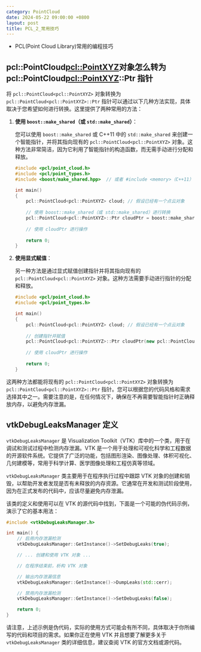 ```yaml
---
category: PointCloud
date: 2024-05-22 09:00:00 +0800
layout: post
title: PCL_2_常用技巧
---
```


+ PCL(Point Cloud Library)常用的编程技巧

## pcl::PointCloud<pcl::PointXYZ>对象怎么转为pcl::PointCloud<pcl::PointXYZ>::Ptr 指针

将 `pcl::PointCloud<pcl::PointXYZ>` 对象转换为 `pcl::PointCloud<pcl::PointXYZ>::Ptr` 指针可以通过以下几种方法实现，具体取决于您希望如何进行转换。这里提供了两种常用的方法：

1. **使用 `boost::make_shared`（或 `std::make_shared`）**：

   您可以使用 `boost::make_shared` 或 C++11 中的 `std::make_shared` 来创建一个智能指针，并将其指向现有的 `pcl::PointCloud<pcl::PointXYZ>` 对象。这种方法非常简洁，因为它利用了智能指针的构造函数，而无需手动进行分配和释放。

   ```cpp
   #include <pcl/point_cloud.h>
   #include <pcl/point_types.h>
   #include <boost/make_shared.hpp>  // 或者 #include <memory>（C++11）

   int main()
   {
       pcl::PointCloud<pcl::PointXYZ> cloud; // 假设已经有一个点云对象
       
       // 使用 boost::make_shared（或 std::make_shared）进行转换
       pcl::PointCloud<pcl::PointXYZ>::Ptr cloudPtr = boost::make_shared<pcl::PointCloud<pcl::PointXYZ>>(cloud);
       
       // 使用 cloudPtr 进行操作
       
       return 0;
   }
   ```

2. **使用显式赋值**：

   另一种方法是通过显式赋值创建指针并将其指向现有的 `pcl::PointCloud<pcl::PointXYZ>` 对象。这种方法需要手动进行指针的分配和释放。

   ```cpp
   #include <pcl/point_cloud.h>
   #include <pcl/point_types.h>

   int main()
   {
       pcl::PointCloud<pcl::PointXYZ> cloud; // 假设已经有一个点云对象
       
       // 创建指针并赋值
       pcl::PointCloud<pcl::PointXYZ>::Ptr cloudPtr(new pcl::PointCloud<pcl::PointXYZ>(cloud));
       
       // 使用 cloudPtr 进行操作
       
       return 0;
   }
   ```

这两种方法都能将现有的 `pcl::PointCloud<pcl::PointXYZ>` 对象转换为 `pcl::PointCloud<pcl::PointXYZ>::Ptr` 指针。您可以根据您的代码风格和需求选择其中之一。需要注意的是，在任何情况下，确保在不再需要智能指针时正确释放内存，以避免内存泄漏。

## vtkDebugLeaksManager 定义 

`vtkDebugLeaksManager` 是 Visualization Toolkit（VTK）库中的一个类，用于在调试和测试过程中检测内存泄漏。VTK 是一个用于处理和可视化科学和工程数据的开源软件系统。它提供了广泛的功能，包括图形渲染、图像处理、体积可视化、几何建模等，常用于科学计算、医学图像处理和工程仿真等领域。

`vtkDebugLeaksManager` 类主要用于在程序执行过程中跟踪 VTK 对象的创建和销毁，以帮助开发者发现是否有未释放的内存资源。它通常在开发和测试阶段使用，因为在正式发布的代码中，应该尽量避免内存泄漏。

该类的定义和使用可以在 VTK 的源代码中找到，下面是一个可能的伪代码示例，演示了它的基本用法：

```cpp
#include <vtkDebugLeaksManager.h>

int main() {
    // 启用内存泄漏检测
    vtkDebugLeaksManager::GetInstance()->SetDebugLeaks(true);

    // ... 创建和使用 VTK 对象 ...

    // 在程序结束前，析构 VTK 对象

    // 输出内存泄漏信息
    vtkDebugLeaksManager::GetInstance()->DumpLeaks(std::cerr);

    // 禁用内存泄漏检测
    vtkDebugLeaksManager::GetInstance()->SetDebugLeaks(false);

    return 0;
}
```

请注意，上述示例是伪代码，实际的使用方式可能会有所不同，具体取决于你所编写的代码和项目的需求。如果你正在使用 VTK 并且想要了解更多关于 `vtkDebugLeaksManager` 类的详细信息，建议查阅 VTK 的官方文档或源代码。